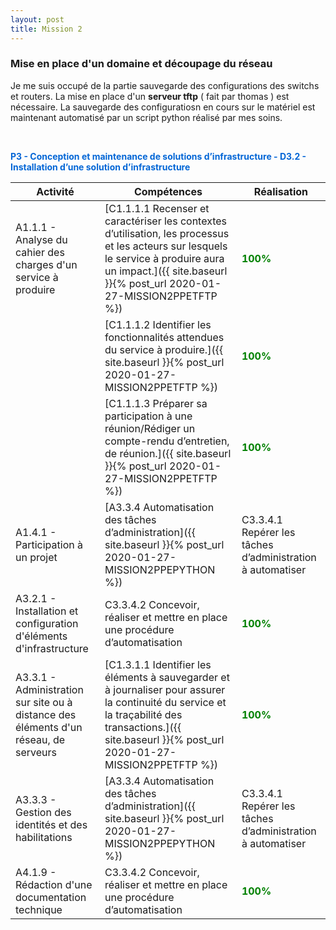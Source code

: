 ```yaml
---
layout: post
title: Mission 2
---
```


### __Mise en place d'un domaine et découpage du réseau__

Je me suis occupé de la partie sauvegarde des configurations des switchs et routers. La mise en place d'un __serveur tftp__ ( fait par thomas ) est nécessaire. La sauvegarde des configuratiosn en cours sur le matériel est maintenant automatisé par un script python réalisé par mes soins.

&nbsp;

<span style="color:#0366d6"><strong>P3 - Conception et maintenance de solutions d’infrastructure - D3.2 - Installation d’une solution d’infrastructure</strong></span>

| Activité | Compétences | Réalisation |
|----------|-------------|-------------|
| A1.1.1 - Analyse du cahier des charges d'un service à produire | [C1.1.1.1 Recenser et caractériser les contextes d’utilisation, les processus et les acteurs sur lesquels le service à produire aura un impact.]({{ site.baseurl }}{% post_url 2020-01-27-MISSION2PPETFTP %})|<span style="color:green"><strong>100%</strong></span>|
|| [C1.1.1.2 Identifier les fonctionnalités attendues du service à produire.]({{ site.baseurl }}{% post_url 2020-01-27-MISSION2PPETFTP %})|<span style="color:green"><strong>100%</strong></span>|
|| [C1.1.1.3 Préparer sa participation à une réunion/Rédiger un compte-rendu d’entretien, de réunion.]({{ site.baseurl }}{% post_url 2020-01-27-MISSION2PPETFTP %}) | <span style="color:green"><strong>100%</strong></span>|
|A1.4.1 - Participation à un projet|[A3.3.4 Automatisation des tâches d’administration]({{ site.baseurl }}{% post_url 2020-01-27-MISSION2PPEPYTHON %})|C3.3.4.1 Repérer les tâches d’administration à automatiser|<span style="color:green"><strong>100%</strong></span>|
|A3.2.1 - Installation et configuration d'éléments d'infrastructure| C3.3.4.2 Concevoir, réaliser et mettre en place une procédure d’automatisation| <span style="color:green"><strong>100%</strong></span> 
| A3.3.1 - Administration sur site ou à distance des éléments d'un réseau, de serveurs | [C1.3.1.1 Identifier les éléments à sauvegarder et à journaliser pour assurer la continuité du service et la traçabilité des transactions.]({{ site.baseurl }}{% post_url 2020-01-27-MISSION2PPETFTP %}) | <span style="color:green"><strong>100%</strong></span> |
|A3.3.3 - Gestion des identités et des habilitations | [A3.3.4 Automatisation des tâches d’administration]({{ site.baseurl }}{% post_url 2020-01-27-MISSION2PPEPYTHON %}) | C3.3.4.1 Repérer les tâches d’administration à automatiser | <span style="color:green"><strong>100%</strong></span> |
|A4.1.9 - Rédaction d'une documentation technique| C3.3.4.2 Concevoir, réaliser et mettre en place une procédure d’automatisation| <span style="color:green"><strong>100%</strong></span> |



